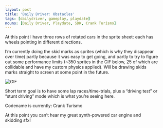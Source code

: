 ```yaml
---
layout: post
title: 'Daily Driver: Obstacles'
tags: [dailydriver, gameplay, playdate]
nouns: [Daily Driver, Playdate, SDK, Crank Turismo]
---
```


At this point I have three rows of rotated cars in the sprite sheet: each has wheels pointing in different directions.

I’m currently doing the skid marks as sprites (which is why they disappear over time) partly because it was easy to get going, and partly to try to figure out some performance limits (~350 sprites in the GIF below, 25 of which are collidable and have my custom physics applied). Will be drawing skids marks straight to screen at some point in the future.

![GIF](/images/posts/daily-driver-obstacles.gif#playdate)

Short term goal is to have some lap races/time-trials, plus a “driving test” or “stunt driving” mode which is what you’re seeing here.

Codename is currently: Crank Turismo

At this point you can’t hear my great synth-powered car engine and skidding sfx!